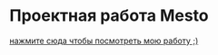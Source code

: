 # Проектная работа Mesto
[нажмите сюда чтобы посмотреть мою работу ;)](https://jbrtn-022.github.io/mesto-project-ff)
